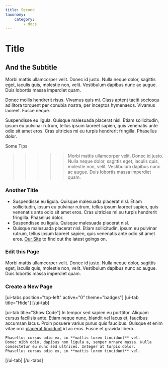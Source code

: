 ```yaml
---
title: Second
taxonomy:
    category:
        - docs
---
```


# Title

## And the Subtitle

Morbi mattis ullamcorper velit. Donec id justo. Nulla neque dolor, sagittis eget, iaculis quis, molestie non, velit. Vestibulum dapibus nunc ac augue. Duis lobortis massa imperdiet quam.

Donec mollis hendrerit risus. Vivamus quis mi. Class aptent taciti sociosqu ad litora torquent per conubia nostra, per inceptos hymenaeos. Vivamus laoreet. Fusce neque.

Suspendisse eu ligula. Quisque malesuada placerat nisl. Etiam sollicitudin, ipsum eu pulvinar rutrum, tellus ipsum laoreet sapien, quis venenatis ante odio sit amet eros. Cras ultricies mi eu turpis hendrerit fringilla. Phasellus dolor.

Some Tips

>>>>> Morbi mattis ullamcorper velit. Donec id justo. Nulla neque dolor, sagittis eget, iaculis quis, molestie non, velit. Vestibulum dapibus nunc ac augue. Duis lobortis massa imperdiet quam.

### Another Title

* Suspendisse eu ligula. Quisque malesuada placerat nisl. Etiam sollicitudin, ipsum eu pulvinar rutrum, tellus ipsum laoreet sapien, quis venenatis ante odio sit amet eros. Cras ultricies mi eu turpis hendrerit fringilla. Phasellus dolor.
* Suspendisse eu ligula. Quisque malesuada placerat nisl. 
* Quisque malesuada placerat nisl. Etiam sollicitudin, ipsum eu pulvinar rutrum, tellus ipsum laoreet sapien, quis venenatis ante odio sit amet eros. [Our Site](https://mycroft.ai) to find out the latest goings on.

### Edit this Page

Morbi mattis ullamcorper velit. Donec id justo. Nulla neque dolor, sagittis eget, iaculis quis, molestie non, velit. Vestibulum dapibus nunc ac augue. Duis lobortis massa imperdiet quam.

### Create a New Page

[ui-tabs position="top-left" active="0" theme="badges"]
[ui-tab title="Hide"]
[/ui-tab]

[ui-tab title="Show Code"]
In tempor sed sapien eu porttitor. Aliquam cursus facilisis ante. Etiam neque nunc, blandit vel lacus et, faucibus accumsan lacus. Proin posuere varius purus quis faucibus. Quisque et enim vitae orci [placerat tincidunt](#) id ac eros. Fusce et gravida libero. 
```
Phasellus cursus odio ex, in **mattis lorem tincidunt** vel.
Donec nibh odio, dapibus non ligula a, semper ornare massa. Nulla consectetur eu nunc sed ultrices. Integer at turpis dolor.
Phasellus cursus odio ex, in **mattis lorem tincidunt** vel.
```
[/ui-tab]
[/ui-tabs]
